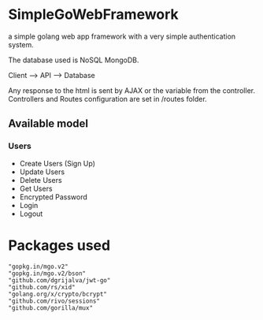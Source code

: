 # SimpleGoWebFramework
a simple golang web app framework with a very simple authentication system.

The database used is NoSQL MongoDB.

Client --> API --> Database

Any response to the html is sent by AJAX or the variable from the controller.
Controllers and Routes configuration are set in /routes folder.

## Available model

### Users

- Create Users (Sign Up)
- Update Users
- Delete Users
- Get Users
- Encrypted Password
- Login
- Logout

# Packages used
```
"gopkg.in/mgo.v2"
"gopkg.in/mgo.v2/bson"
"github.com/dgrijalva/jwt-go"
"github.com/rs/xid"
"golang.org/x/crypto/bcrypt"
"github.com/rivo/sessions"
"github.com/gorilla/mux"
```
